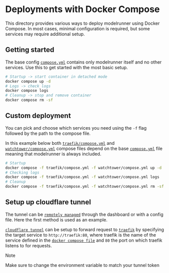 # Deployments with Docker Compose

This directory provides various ways to deploy modelrunner using Docker Compose.
In most cases, minimal configuration is required, but some services may require additional setup.

## Getting started

The base config [`compose.yml`](compose.yml) contains only modelrunner itself and no other services.
Use this to get started with the most basic setup.

```bash
# Startup -> start container in detached mode
docker compose up -d
# Logs -> check logs
docker compose logs
# Cleanup -> stop and remove container
docker compose rm -sf
```

## Custom deployment

You can pick and choose which services you need using the `-f` flag followed by the path to the compose file.

In this example below both [`traefik/compose.yml`](traefik/compose.yml)
and [`watchtower/compose.yml`](watchtower/compose.yml) compose files
depend on the base [`compose.yml`](compose.yml) file meaning that modelrunner is always included.

```bash
# Startup
docker compose -f traefik/compose.yml -f watchtower/compose.yml up -d
# Checking logs
docker compose -f traefik/compose.yml -f watchtower/compose.yml logs
# Cleanup
docker compose -f traefik/compose.yml -f watchtower/compose.yml rm -sf
```

## Setup up cloudflare tunnel

The tunnel can be [`remotely managed`](https://developers.cloudflare.com/cloudflare-one/connections/connect-networks/get-started/create-remote-tunnel/) through the dashboard or with a config file.
Here the first method is used as an example.

[`cloudflare tunnel`](cf-tunnel/compose.yml) can be setup to forward request to [`traefik`](traefik/compose.yml) by specifying the target service to `http://traefik:80`,
where traefik is the name of the service defined in the [`docker compose file`](traefik/compose.yml) and `80` the port
on which traefik listens to for requests.
> [!NOTE]
> Make sure to change the environment variable to match your tunnel token
